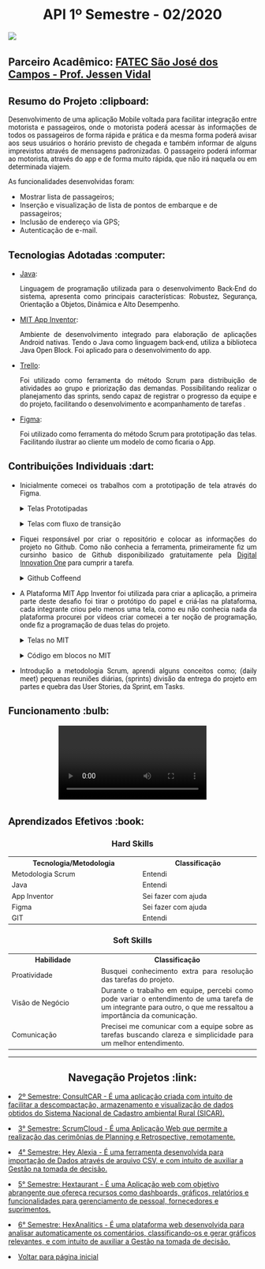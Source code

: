 <html>
<body>
 <h1 align="center"> API 1º Semestre - 02/2020</h1>
<a href="https://github.com/Valdineynascimento/projeto_integrador_coffeend"><img src="https://img.shields.io/badge/GitHub-Repositório Projeto-181717?style=for-the-badge&logo=github"></a>
 
 <h2> Parceiro Acadêmico: <a href="https://fatecsjc-prd.azurewebsites.net/">FATEC São José dos Campos - Prof. Jessen Vidal</a></h2>
  
  <h2 style="font-family:roboto;"> Resumo do Projeto :clipboard:</h2>
  
  <p align="justify" style="font-family:roboto;"> Desenvolvimento de uma aplicação Mobile voltada para facilitar  integração entre motorista e passageiros, onde o motorista poderá acessar às informações de todos os passageiros de forma rápida e prática e da mesma forma poderá avisar aos seus usuários o horário previsto de chegada e também informar de alguns imprevistos através de mensagens padronizadas. O passageiro poderá informar ao motorista, através do app e de forma muito rápida, que não irá naquela ou em determinada viajem. 
  <p align="justify" style="font-family:roboto;"> As funcionalidades desenvolvidas foram: 
  <ul>
    <li>Mostrar lista de passageiros;</li>
    <li>Inserção e visualização de lista de pontos de embarque e de passageiros;</li>
    <li>Inclusão de endereço via GPS;</li>
    <li>Autenticação de e-mail.</li>   
  </ul>
 </p>
  
  <h2 style="font-family:roboto;"> Tecnologias Adotadas :computer:</h2>
   
  <ul>
  <li><a href="https://www.java.com/pt_BR/">Java</a>:
    <p align="justify" style="font-family:roboto;"> Linguagem de programação utilizada para o desenvolvimento Back-End do sistema, apresenta como principais características: Robustez, Segurança, Orientação a Objetos, Dinâmica e Alto Desempenho.</p></li>
  </li>

  <li><a href="https://appinventor.mit.edu/">MIT App Inventor</a>:
    <p align="justify" style="font-family:roboto;"> Ambiente de desenvolvimento integrado para elaboração de aplicações Android nativas. Tendo o Java como linguagem back-end, utiliza a biblioteca Java Open Block. Foi aplicado para o desenvolvimento do app.</p></li>
  </li>

   <li><a href="https://trello.com/pt-BR">Trello</a>:
    <p align="justify" style="font-family:roboto;"> Foi utilizado como ferramenta do método Scrum para distribuição de atividades ao grupo e priorização das demandas. Possibilitando realizar o planejamento das sprints, sendo capaz de registrar o progresso da equipe e do projeto, facilitando o desenvolvimento e acompanhamento de tarefas . </p></li>
  </li>

  <li><a href="https://www.figma.com/">Figma</a>:
    <p align="justify" style="font-family:roboto;"> Foi utilizado como ferramenta do método Scrum para prototipação das telas. Facilitando ilustrar ao cliente um modelo de como ficaria o App. </p></li>
  </li>

  </ul>
  
  <h2 style="font-family:roboto;"> Contribuições Individuais :dart:</h2>
  <ul>
  <li><p align="justify" style="font-family:roboto;"> Inicialmente comecei os trabalhos com a prototipação de tela através do Figma.</ul></li></p>
  <ul>
    <details>
    <summary>Telas Prototipadas</summary>
    <br>
    <img style= "borde-radius: 50%;" src="https://github.com/Valdineynascimento/Portfolio/blob/main/images/telasFigmaGeral.jpg" width="800px; " alt=""/>
    </details></ul>
   <ul>
    <details>
    <summary>Telas com fluxo de transição</summary>
    <br>
    <img style= "borde-radius: 50%;" src="https://github.com/Valdineynascimento/Portfolio/blob/main/images/telasFigmaGeralEFluxo.jpg" width="800px; " alt=""/>
    </details></ul>
    
  <ul>
  <li><p align="justify" style="font-family:roboto;"> Fiquei responsável por criar o repositório e colocar as informações do projeto no Github. Como não conhecia a ferramenta, primeiramente fiz um cursinho basico de Github disponibilizado gratuitamente pela <a href="https://www.dio.me/">Digital Innovation One</a> para cumprir a tarefa.</ul></li></p>
  <ul>
    <details>
    <summary>Github Coffeend</summary>
    <br>
    <img style= "borde-radius: 50%;" src="https://github.com/Valdineynascimento/Portfolio/blob/main/images/githubCoffeend.JPG" width="800px; " alt=""/>
    </details></ul>
  <ul>
  <li><p align="justify" style="font-family:roboto;"> A Plataforma MIT App Inventor foi utilizada para criar a aplicação, a primeira parte deste desafio foi tirar o  protótipo do papel e criá-las na plataforma, cada integrante criou pelo menos uma tela, como eu não conhecia nada da plataforma procurei por vídeos  criar comecei a ter noção de programação, onde fiz a programação de duas telas do projeto.</ul></li></p>
  <ul>
    <details>
    <summary>Telas no MIT</summary>
    <br>
    <img style= "borde-radius: 50%;" src="https://github.com/Valdineynascimento/Portfolio/blob/main/images/telasNoMIT.JPG" width="800px; " alt=""/>
    </details></ul>
    <ul>
    <details>
    <summary>Código em blocos no MIT</summary>
    <br>
    <img style= "borde-radius: 50%;" src="https://github.com/Valdineynascimento/Portfolio/blob/main/images/progama%C3%A7%C3%A3oEmBlocos.jpg" width="800px; " alt=""/>
    </details></ul>
  <ul>
  <li><p align="justify" style="font-family:roboto;"> Introdução a metodologia Scrum, aprendi alguns conceitos como; (daily meet) pequenas reuniões diárias, (sprints) divisão da entrega do projeto em partes e quebra das User Stories, da Sprint, em Tasks.</ul></li></p>
  
  <h2 style="font-family:roboto;"> Funcionamento :bulb:</h2>

   <div align="center">
     <video src="https://www.youtube.com/watch?v=pv4N1FjU36A" controls="controls" style="max-rate: 730px;">
     </video>    
   </div>
  
  <h2 style="font-family:roboto;"> Aprendizados Efetivos :book:</h2>   
  <h3 align="center"> Hard Skills </h3>
  <table align="center">
    <tr>
      <th width="300px">Tecnologia/Metodologia</th>
      <th width="300px">Classificação</th>
    </tr>
    <tr>
      <td>Metodologia Scrum</td>
      <td>Entendi</td>
    </tr>
    <tr>
      <td>Java</td>
      <td>Entendi</td>
    </tr>
    <tr>
      <td>App Inventor</td>
      <td>Sei fazer com ajuda</td>
    </tr>
    <tr>
      <td>Figma</td>
      <td>Sei fazer com ajuda</td>
    </tr>
    <tr>
      <td>GIT</td>
      <td>Entendi</td>
    </tr>
  </table>
  
  <h3 align="center">Soft Skills</h3>
  <table align="center">
    <tr>
      <th width="200px">Habilidade</th>
      <th width="400px">Classificação</th>
    </tr>
    <tr>
      <td>Proatividade</td>
      <td align="justify">Busquei conhecimento extra para resolução das tarefas do projeto.</td>
    </tr>
    <tr>
      <td>Visão de Negócio</td>
      <td align="justify">Durante o trabalho em equipe, percebi como pode variar o entendimento de uma tarefa de um integrante para outro, o que me ressaltou a importância da comunicação.</td>
    </tr>
    <tr>
      <td>Comunicação</td>
      <td align="justify">Precisei me comunicar com a equipe sobre as tarefas buscando clareza e simplicidade para um melhor entendimento.</td>
    </tr>
  </table>
  
---

 <h2 align="center"> Navegação Projetos :link:</h2>
 
   <p align="justify" style="font-family:roboto;"><li><a href="https://github.com/Valdineynascimento/Portfolio/blob/main/API_2.md"> 2º Semestre: ConsultCAR - É uma aplicação criada com intuito de facilitar a descompactação, armazenamento e visualização de dados obtidos do Sistema Nacional de Cadastro ambiental Rural (SICAR).</a></li></p>
   <p align="justify" style="font-family:roboto;"><li><a href="https://github.com/Valdineynascimento/Portfolio/blob/main/API_3.md"> 3° Semestre: ScrumCloud - É uma Aplicação Web que permite a realização das cerimônias de Planning e Retrospective,  remotamente.</a></li></p>
   <p align="justify" style="font-family:roboto;"><li><a href="https://github.com/Valdineynascimento/Portfolio/blob/main/API_4.md"> 4° Semestre: Hey Alexia - É uma ferramenta desenvolvida para importação de Dados através de arquivo CSV, e com intuito de auxiliar a Gestão na tomada de decisão.</a></li></p>
   <p align="justify" style="font-family:roboto;"><li><a href="https://github.com/Valdineynascimento/Portfolio/blob/main/API_5.md"> 5° Semestre: Hextaurant - É uma Aplicação web com objetivo abrangente que ofereça recursos como dashboards, gráficos, relatórios e funcionalidades para gerenciamento de pessoal, fornecedores e suprimentos.</a></li></p>
   <p align="justify" style="font-family:roboto;"><li><a href="https://github.com/Valdineynascimento/Portfolio/blob/main/API_6.md"> 6° Semestre: HexAnalitics - É uma plataforma web desenvolvida para analisar automaticamente os comentários, classificando-os e gerar gráficos relevantes, e com intuito de auxiliar a Gestão na tomada de decisão.</a></li></p>
   <p align="justify" style="font-family:roboto;"><li><a href="https://github.com/Valdineynascimento/Portfolio/blob/main/README.md"> Voltar para página inicial</a></li></p>
  
</body>
</html>
